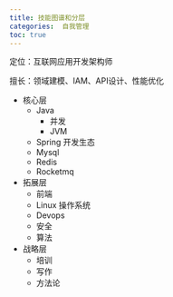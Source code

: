 ```yaml
---
title: 技能图谱和分层
categories:  自我管理
toc: true
---
```


定位：互联网应用开发架构师

擅长：领域建模、IAM、API设计、性能优化



- 核心层
  - Java
    - 并发
    - JVM
  - Spring 开发生态
  - Mysql 
  - Redis
  - Rocketmq
- 拓展层
  - 前端
  - Linux 操作系统
  - Devops
  - 安全
  - 算法
- 战略层
  - 培训
  - 写作
  - 方法论 